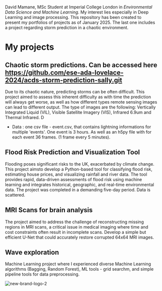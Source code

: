 David Mamane, MSc Student at Imperial College London in *Environmental Data Science and Machine Learning*. 
My interest lies especially in Deep Learning and image processing.
This repository has been created to present my portfolios of projects as of January 2025. The last one includes a project regarding storm prediction in a chaotic environment.

# My projects

## Chaotic storm predictions. Can be accessed here https://github.com/ese-ada-lovelace-2024/acds-storm-prediction-sally.git

Due to its chaotic nature, predicting storms can be often difficult. This project aimed to assess this inherent difficulty as with time the prediction will always get worse, as well as how different types remote sensing images can lead to different output. The type of images are the following: Vertically Integrated Liquid (VIL), Visible Satellite Imagery (VIS), Infrared 6.9um and Thermal Infrared. D
- Data : one csv file - event.csv, that contains lightning informations for multiple 'events'. One event is 3 hours. As well as an h5py file with for each event 36 frames. (1 frame every 5 minutes). 
  
## Flood Risk Prediction and Visualization Tool

Flooding poses significant risks to the UK, exacerbated by climate change. This project aimsto develop a Python-based tool for classifying flood risk, estimating house prices, and
visualizing rainfall and river data. The tool provides rapid, data-driven assessments of flood
risk using machine learning and integrates historical, geographic, and real-time
environmental data. The project was completed in a demanding five-day period. Data is scattered.

## MRI Scans for brain analysis

The project aimed to address the challenge of reconstructing missing regions in MRI scans, a critical issue in medical imaging where time and cost constraints often result in incomplete scans. Develop a simple but efficient U-Net that could accurately restore corrupted 64x64 MRI images. 

## Wave exploration

Machine Learning project where I experienced diverse Machine Learning algorithms (Bagging, Random Forest), ML tools - grid searchm, and simple pipeline tools for data preprocessing. 

![new-brand-logo-2](https://github.com/user-attachments/assets/b34d84bb-e4ba-43a8-9dfa-1bd306d3a9fe)
